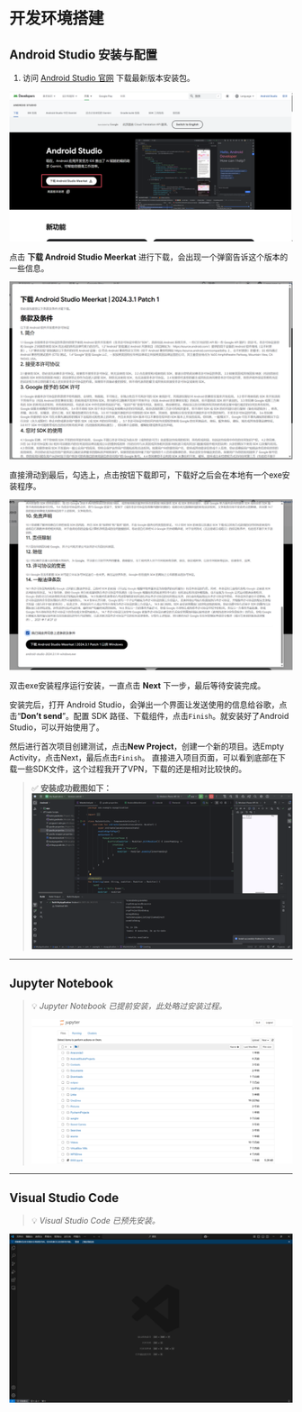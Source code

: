 # 开发环境搭建

## Android Studio 安装与配置

1. 访问 [Android Studio 官网](https://developer.android.com/studio) 下载最新版本安装包。  

![image-20250416215021262](EX1_picture/image-20250416215021262.png)

点击 **下载 Android Studio Meerkat** 进行下载，会出现一个弹窗告诉这个版本的一些信息。

![image-20250416215234509](EX1_picture/image-20250416215234509.png)

直接滑动到最后，勾选上，点击按钮下载即可，下载好之后会在本地有一个exe安装程序。

![image-20250416215305788](EX1_picture/image-20250416215305788.png)

双击exe安装程序运行安装，一直点击 **Next** 下一步，最后等待安装完成。

安装完后，打开 Android Studio，会弹出一个界面让发送使用的信息给谷歌，点击“**Don’t send**”。配置 SDK 路径、下载组件，点击`Finish`。就安装好了Android Studio，可以开始使用了。

然后进行首次项目创建测试，点击**New Project**，创建一个新的项目。选Empty Activity，点击Next，最后点击`Finish`。
直接进入项目页面，可以看到底部在下载一些SDK文件，这个过程我开了VPN，下载的还是相对比较快的。

> ✅ **安装成功截图如下：**  
> ![27ba221dd7b2a436c44b71186b592fbe](EX1_picture/27ba221dd7b2a436c44b71186b592fbe.png)

---

## Jupyter Notebook 

> 💡 *Jupyter Notebook 已提前安装，此处略过安装过程。*
>
> ![image-20250422145614975](EX1_picture/image-20250422145614975.png)

---

## Visual Studio Code

> 💡 *Visual Studio Code 已预先安装。*

![image-20250422145649493](EX1_picture/image-20250422145649493.png)